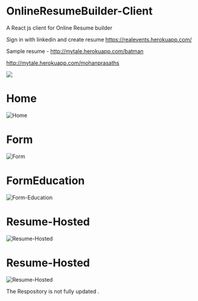 # OnlineResumeBuilder-Client
A React js client for Online Resume builder

Sign in with linkedin and create resume 
https://realevents.herokuapp.com/

Sample resume - http://mytale.herokuapp.com/batman

http://mytale.herokuapp.com/mohanprasaths

<img src="https://user-images.githubusercontent.com/12637959/27423064-04872ade-574e-11e7-8b43-36b0d1ce7e34.gif" />

# Home
![Home](https://user-images.githubusercontent.com/12637959/27423427-31d85584-574f-11e7-95ad-04647b575b97.PNG)
# Form
![Form](https://user-images.githubusercontent.com/12637959/27423440-36f5e4dc-574f-11e7-9257-436d30f66181.PNG)
# FormEducation
![Form-Education](https://user-images.githubusercontent.com/12637959/27423441-38828ce2-574f-11e7-9e51-ae5c59eae1e9.PNG)
# Resume-Hosted
![Resume-Hosted](https://user-images.githubusercontent.com/12637959/27423445-3be36c76-574f-11e7-839d-a6f0457389ec.PNG)
# Resume-Hosted
![Resume-Hosted](https://user-images.githubusercontent.com/12637959/27423450-3f1db7f2-574f-11e7-9fbf-7ac5d1a5441d.PNG)


The Respository is not fully updated .

